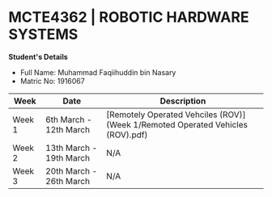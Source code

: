 # MCTE4362 | ROBOTIC HARDWARE SYSTEMS

**Student's Details** <br />
* Full Name: Muhammad Faqiihuddin bin Nasary <br />
* Matric No: 1916067 <br />

| Week | Date| Description |
| --- | --- | --- |
| Week 1  | 6th March - 12th March | [Remotely Operated Vehciles (ROV)](Week 1/Remoted Operated Vehicles (ROV).pdf) |
| Week 2  | 13th March - 19th March | N/A |
| Week 3  | 20th March - 26th March | N/A |

